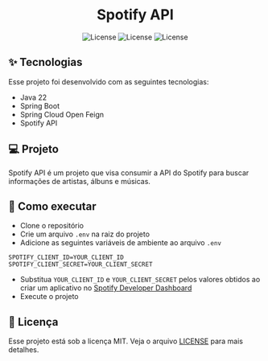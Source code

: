 <h1 align="center">Spotify API</h1>

<p align="center">
  <img alt="License" src="https://img.shields.io/static/v1?label=License&message=MIT&color=8257E5&labelColor=000000">
  <img alt="License" src="https://img.shields.io/static/v1?label=Language&message=Java&color=8257E5&labelColor=000000">
  <img alt="License" src="https://img.shields.io/static/v1?label=Version&message=1.0&color=8257E5&labelColor=000000">
</p>

## ✨ Tecnologias

Esse projeto foi desenvolvido com as seguintes tecnologias:

* Java 22
* Spring Boot
* Spring Cloud Open Feign
* Spotify API

## 💻 Projeto

Spotify API é um projeto que visa consumir a API do Spotify para buscar informações de artistas, álbuns e músicas.

## 🚀 Como executar

- Clone o repositório
- Crie um arquivo `.env` na raiz do projeto
- Adicione as seguintes variáveis de ambiente ao arquivo `.env`
```properties
SPOTIFY_CLIENT_ID=YOUR_CLIENT_ID
SPOTIFY_CLIENT_SECRET=YOUR_CLIENT_SECRET
```
- Substitua `YOUR_CLIENT_ID` e `YOUR_CLIENT_SECRET` pelos valores obtidos ao criar um aplicativo no [Spotify Developer Dashboard](https://developer.spotify.com/dashboard/applications)
- Execute o projeto

## 📄 Licença

Esse projeto está sob a licença MIT. Veja o arquivo [LICENSE](LICENSE.md) para mais detalhes.